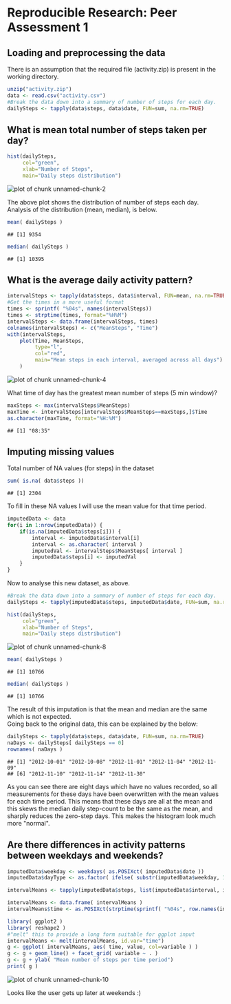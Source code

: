 # Reproducible Research: Peer Assessment 1


## Loading and preprocessing the data

There is an assumption that the required file
(activity.zip) is present in the working directory.  


```r
unzip("activity.zip")
data <- read.csv("activity.csv")
#Break the data down into a summary of number of steps for each day.
dailySteps <- tapply(data$steps, data$date, FUN=sum, na.rm=TRUE)
```


## What is mean total number of steps taken per day?


```r
hist(dailySteps, 
     col="green", 
     xlab="Number of Steps", 
     main="Daily steps distribution")  
```

![plot of chunk unnamed-chunk-2](figure/unnamed-chunk-2.png) 

The above plot shows the distribution of number of steps each day. Analysis of the distribution (mean, median), is below.  

```r
mean( dailySteps )
```

```
## [1] 9354
```

```r
median( dailySteps )
```

```
## [1] 10395
```


## What is the average daily activity pattern?


```r
intervalSteps <- tapply(data$steps, data$interval, FUN=mean, na.rm=TRUE)
#Get the times in a more useful format
times <- sprintf( "%04s", names(intervalSteps))
times <- strptime(times, format="%H%M")
intervalSteps <- data.frame(intervalSteps, times)
colnames(intervalSteps) <- c("MeanSteps", "Time")
with(intervalSteps,
    plot(Time, MeanSteps,
         type="l",
         col="red",
         main="Mean steps in each interval, averaged across all days")
    )
```

![plot of chunk unnamed-chunk-4](figure/unnamed-chunk-4.png) 

What time of day has the greatest mean number of steps (5 min window)?

```r
maxSteps <- max(intervalSteps$MeanSteps)
maxTime <- intervalSteps[intervalSteps$MeanSteps==maxSteps,]$Time
as.character(maxTime, format="%H:%M")
```

```
## [1] "08:35"
```

## Imputing missing values

Total number of NA values (for steps) in the dataset

```r
sum( is.na( data$steps ))
```

```
## [1] 2304
```

To fill in these NA values I will use the mean value for that time period.

```r
imputedData <- data
for(i in 1:nrow(imputedData)) { 
    if(is.na(imputedData$steps[i])) {
        interval <- imputedData$interval[i]
        interval <- as.character( interval )
        imputedVal <- intervalSteps$MeanSteps[ interval ]
        imputedData$steps[i] <- imputedVal
    }
} 
```

Now to analyse this new dataset, as above.


```r
#Break the data down into a summary of number of steps for each day.
dailySteps <- tapply(imputedData$steps, imputedData$date, FUN=sum, na.rm=TRUE)

hist(dailySteps, 
     col="green", 
     xlab="Number of Steps", 
     main="Daily steps distribution")  
```

![plot of chunk unnamed-chunk-8](figure/unnamed-chunk-8.png) 

```r
mean( dailySteps )
```

```
## [1] 10766
```

```r
median( dailySteps )
```

```
## [1] 10766
```

The result of this imputation is that the mean and median are the same which is not expected.  
Going back to the original data, this can be explained by the below:


```r
dailySteps <- tapply(data$steps, data$date, FUN=sum, na.rm=TRUE)
naDays <- dailySteps[ dailySteps == 0]
rownames( naDays )
```

```
## [1] "2012-10-01" "2012-10-08" "2012-11-01" "2012-11-04" "2012-11-09"
## [6] "2012-11-10" "2012-11-14" "2012-11-30"
```

As you can see there are eight days which have no values recorded, so all measurements for these days have been overwritten with the mean values for each time period. This means that these days are all at the mean and this skews the median daily step-count to be the same as the mean, and sharply reduces the zero-step days. This makes the histogram look much more "normal".

## Are there differences in activity patterns between weekdays and weekends?


```r
imputedData$weekday <- weekdays( as.POSIXct( imputedData$date ))
imputedData$dayType <- as.factor( ifelse( substr(imputedData$weekday, 1,1) == "S", "weekend", "weekday"))

intervalMeans <- tapply(imputedData$steps, list(imputedData$interval, imputedData$dayType), "mean")

intervalMeans <- data.frame( intervalMeans )
intervalMeans$time <- as.POSIXct(strptime(sprintf( "%04s", row.names(intervalMeans)), format="%H%M"))

library( ggplot2 )
library( reshape2 )
#"melt" this to provide a long form suitable for ggplot input
intervalMeans <- melt(intervalMeans, id.var="time")
g <- ggplot( intervalMeans, aes( time, value, col=variable ) )
g <- g + geom_line() + facet_grid( variable ~ . )
g <- g + ylab( "Mean number of steps per time period")
print( g )
```

![plot of chunk unnamed-chunk-10](figure/unnamed-chunk-10.png) 

Looks like the user gets up later at weekends :)
